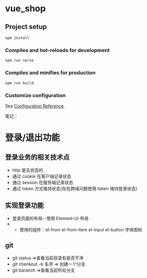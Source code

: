 # vue_shop

## Project setup

```
npm install
```

### Compiles and hot-reloads for development

```
npm run serve
```

### Compiles and minifies for production

```
npm run build
```

### Customize configuration

See [Configuration Reference](https://cli.vuejs.org/config/).

笔记：

# 登录/退出功能

## 登录业务的相关技术点

- http 是无状态的
- 通过 cookie 在客户端记录状态
- 通过 session 在服务端记录状态
- 通过 token 方式维持状态(存在跨域问题使用 token 维持登录状态)

## 实现登录功能

- 登录页面的布局--使用 Element-UI 布局
- - 使用的组件：el-from el-from-item el-input el-button 字体图标

## git

- git status =>查看当前目录有是否干净
- git chenkout -b 名字 => 创建一个分支
- git baranch =>查看当前所处分支
